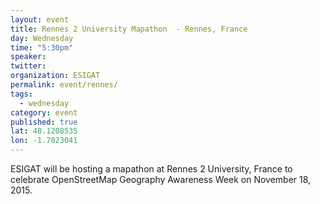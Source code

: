 ```yaml
---
layout: event
title: Rennes 2 University Mapathon  - Rennes, France
day: Wednesday
time: "5:30pm"
speaker: 
twitter: 
organization: ESIGAT
permalink: event/rennes/
tags: 
  - wednesday
category: event
published: true
lat: 48.1208535
lon: -1.7023041
---
```


ESIGAT will be hosting a mapathon at Rennes 2 University, France to celebrate OpenStreetMap Geography Awareness Week on November 18, 2015. 
